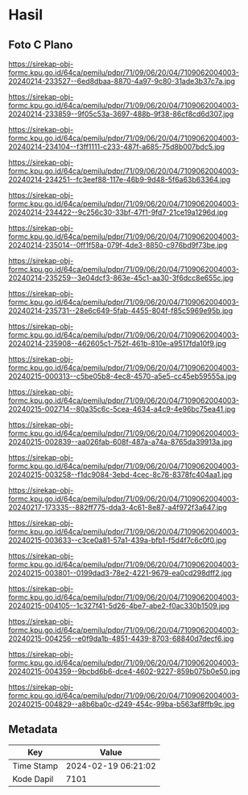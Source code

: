 # Hasil

## Foto C Plano

https://sirekap-obj-formc.kpu.go.id/64ca/pemilu/pdpr/71/09/06/20/04/7109062004003-20240214-233527--6ed8dbaa-8870-4a97-9c80-31ade3b37c7a.jpg

https://sirekap-obj-formc.kpu.go.id/64ca/pemilu/pdpr/71/09/06/20/04/7109062004003-20240214-233859--9f05c53a-3697-488b-9f38-86cf8cd6d307.jpg

https://sirekap-obj-formc.kpu.go.id/64ca/pemilu/pdpr/71/09/06/20/04/7109062004003-20240214-234104--f3ff1111-c233-487f-a685-75d8b007bdc5.jpg

https://sirekap-obj-formc.kpu.go.id/64ca/pemilu/pdpr/71/09/06/20/04/7109062004003-20240214-234251--fc3eef88-117e-46b9-9d48-5f6a63b63364.jpg

https://sirekap-obj-formc.kpu.go.id/64ca/pemilu/pdpr/71/09/06/20/04/7109062004003-20240214-234422--9c256c30-33bf-47f1-9fd7-21ce19a1296d.jpg

https://sirekap-obj-formc.kpu.go.id/64ca/pemilu/pdpr/71/09/06/20/04/7109062004003-20240214-235014--0ff1f58a-079f-4de3-8850-c976bd9f73be.jpg

https://sirekap-obj-formc.kpu.go.id/64ca/pemilu/pdpr/71/09/06/20/04/7109062004003-20240214-235259--3e04dcf3-863e-45c1-aa30-3f6dcc8e655c.jpg

https://sirekap-obj-formc.kpu.go.id/64ca/pemilu/pdpr/71/09/06/20/04/7109062004003-20240214-235731--28e6c649-5fab-4455-804f-f85c5969e95b.jpg

https://sirekap-obj-formc.kpu.go.id/64ca/pemilu/pdpr/71/09/06/20/04/7109062004003-20240214-235908--462605c1-752f-461b-810e-a9517fda10f9.jpg

https://sirekap-obj-formc.kpu.go.id/64ca/pemilu/pdpr/71/09/06/20/04/7109062004003-20240215-000313--c5be05b8-4ec8-4570-a5e5-cc45eb59555a.jpg

https://sirekap-obj-formc.kpu.go.id/64ca/pemilu/pdpr/71/09/06/20/04/7109062004003-20240215-002714--80a35c6c-5cea-4634-a4c9-4e96bc75ea41.jpg

https://sirekap-obj-formc.kpu.go.id/64ca/pemilu/pdpr/71/09/06/20/04/7109062004003-20240215-002839--aa026fab-608f-487a-a74a-8765da39913a.jpg

https://sirekap-obj-formc.kpu.go.id/64ca/pemilu/pdpr/71/09/06/20/04/7109062004003-20240215-003258--f1dc9084-3ebd-4cec-8c76-8378fc404aa1.jpg

https://sirekap-obj-formc.kpu.go.id/64ca/pemilu/pdpr/71/09/06/20/04/7109062004003-20240217-173335--882ff775-dda3-4c61-8e87-a4f972f3a647.jpg

https://sirekap-obj-formc.kpu.go.id/64ca/pemilu/pdpr/71/09/06/20/04/7109062004003-20240215-003633--c3ce0a81-57a1-439a-bfb1-f5d4f7c6c0f0.jpg

https://sirekap-obj-formc.kpu.go.id/64ca/pemilu/pdpr/71/09/06/20/04/7109062004003-20240215-003801--0199dad3-78e2-4221-9679-ea0cd298dff2.jpg

https://sirekap-obj-formc.kpu.go.id/64ca/pemilu/pdpr/71/09/06/20/04/7109062004003-20240215-004105--1c327f41-5d26-4be7-abe2-f0ac330b1509.jpg

https://sirekap-obj-formc.kpu.go.id/64ca/pemilu/pdpr/71/09/06/20/04/7109062004003-20240215-004256--e0f9da1b-4851-4439-8703-68840d7decf6.jpg

https://sirekap-obj-formc.kpu.go.id/64ca/pemilu/pdpr/71/09/06/20/04/7109062004003-20240215-004359--9bcbd6b6-dce4-4602-9227-859b075b0e50.jpg

https://sirekap-obj-formc.kpu.go.id/64ca/pemilu/pdpr/71/09/06/20/04/7109062004003-20240215-004829--a8b6ba0c-d249-454c-99ba-b563af8ffb9c.jpg


## Metadata

| Key        | Value               |
| ---------- | ------------------- |
| Time Stamp | 2024-02-19 06:21:02 |
| Kode Dapil | 7101                |




